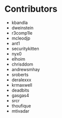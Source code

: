 # Contributors

* kbandla
* dweinstein
* r3comp1le
* mcleodjp
* ant1
* securitykitten
* nyx0
* elhoim 
* chrisddom 
* andrewsmhay 
* sroberts 
* deralexxx 
* krmaxwell
* deadbits 
* gasgas4 
* srcr 
* thoufique
* mtivadar 
